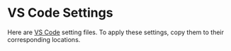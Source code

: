 # VS Code Settings

Here are [VS Code](https://code.visualstudio.com) setting files. To apply these settings, copy them to their corresponding locations.
